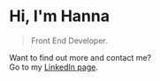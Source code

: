 # Hi, I'm Hanna

> Front End Developer.<br>

Want to find out more and contact me?<br>
Go to my [LinkedIn page](https://www.linkedin.com/in/hanna-forssell-51a836222/).

